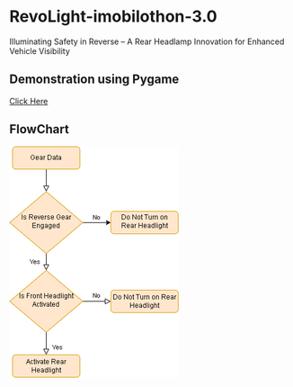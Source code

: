 # RevoLight-imobilothon-3.0
Illuminating Safety in Reverse – A Rear Headlamp Innovation for Enhanced Vehicle Visibility

## Demonstration using Pygame
[Click Here](RevoLight.mp4)

## FlowChart
![Flow Chart](FlowChart.png)
